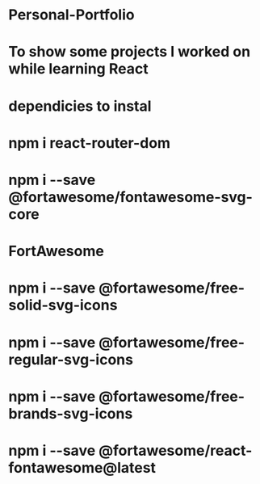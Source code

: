 # Personal-Portfolio
# To show some projects I worked on while learning React
# dependicies to instal

# npm i react-router-dom
# npm i --save @fortawesome/fontawesome-svg-core

# FortAwesome
# npm i --save @fortawesome/free-solid-svg-icons
# npm i --save @fortawesome/free-regular-svg-icons
# npm i --save @fortawesome/free-brands-svg-icons
# npm i --save @fortawesome/react-fontawesome@latest

